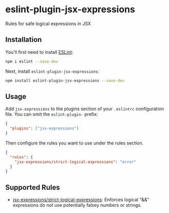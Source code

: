 # eslint-plugin-jsx-expressions

Rules for safe logical expressions in JSX

## Installation

You'll first need to install [ESLint](https://eslint.org/):

```sh
npm i eslint --save-dev
```

Next, install `eslint-plugin-jsx-expressions`:

```sh
npm install eslint-plugin-jsx-expressions --save-dev
```

## Usage

Add `jsx-expressions` to the plugins section of your `.eslintrc` configuration file. You can omit the `eslint-plugin-` prefix:

```json
{
  "plugins": ["jsx-expressions"]
}
```

Then configure the rules you want to use under the rules section.

```json
{
  "rules": {
    "jsx-expressions/strict-logical-expressions": "error"
  }
}
```

## Supported Rules

- [jsx-expressions/strict-logical-expressions](https://github.com/hpersson/eslint-plugin-jsx-expressions/blob/master/docs/rules/strict-logical-expressions.md): Enforces logical "&&" expressions do not use potentially falsey numbers or strings.
